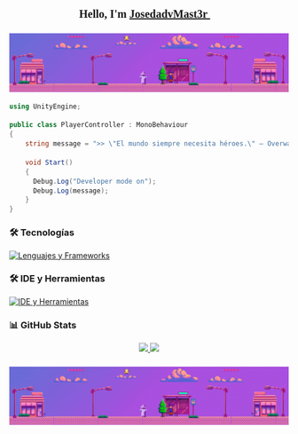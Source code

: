 <!-- README de Jose David Carranza Angarita -->

<!-- Importar fuente retro estilo videojuego -->
<div align="center">
  <h1 style="font-family: 'Press Start 2P', cursive; font-size: 20px;">
    Hello, I'm 
    <a href="https://jose-david-carranza-unity-developer.netlify.app/" target="_blank">
      JosedadvMast3r
    </a> 👾
  </h1>

  <img src="_BannerItchio.gif" alt="banner" style="width: auto; margin-top: 10px;" />

</div>

```csharp
using UnityEngine;

public class PlayerController : MonoBehaviour
{
    string message = ">> \"El mundo siempre necesita héroes.\" — Overwatch";

    void Start() 
    {
      Debug.Log("Developer mode on");
      Debug.Log(message);
    }
}
```

### 🛠️ Tecnologías

[![Lenguajes y Frameworks](https://skillicons.dev/icons?i=cs,dotnet,java,spring,html,css,js,react,nodejs&theme=dark)](https://skillicons.dev)

### 🛠️ IDE y Herramientas  

[![IDE y Herramientas](https://skillicons.dev/icons?i=unity,visualstudio,vscode,idea,git,github&theme=dark)](https://skillicons.dev)


### 📊 GitHub Stats

<p align="center">
  <a href="https://github.com/josedavd-07">
    <img height="180em" src="https://github-readme-stats-eight-theta.vercel.app/api?username=josedavd-07&show_icons=true&theme=algolia&include_all_commits=true&count_private=true"/>
    <img height="180em" src="https://github-readme-stats-eight-theta.vercel.app/api/top-langs/?username=josedavd-07&layout=compact&langs_count=8&theme=algolia"/>
  </a>
</p>

<!-- Importar fuente retro estilo videojuego -->
<div align="center">
  <img src="_BannerItchio.gif" alt="banner" style="width: auto; margin-top: 10px;" />
</div>